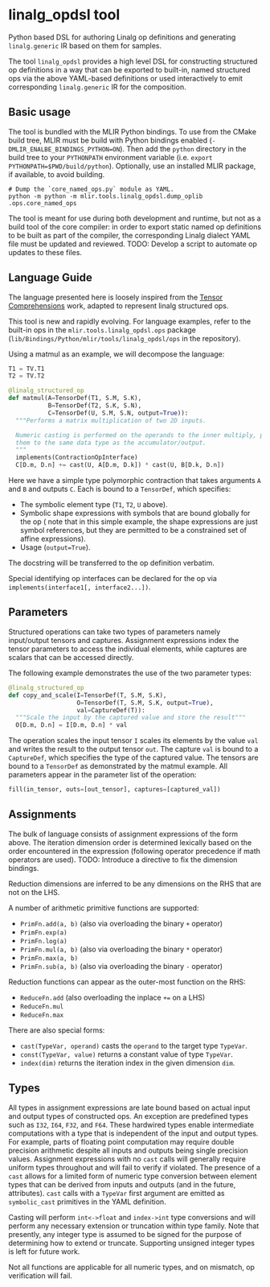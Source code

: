 # linalg_opdsl tool

Python based DSL for authoring Linalg op definitions and generating
`linalg.generic` IR based on them for samples.

The tool `linalg_opdsl` provides a high level DSL for constructing
structured op definitions in a way that can be exported to built-in, named
structured ops via the above YAML-based definitions or used interactively to
emit corresponding `linalg.generic` IR for the composition.

## Basic usage

The tool is bundled with the MLIR Python bindings. To use from the CMake build
tree, MLIR must be build with Python bindings enabled
(`-DMLIR_ENALBE_BINDINGS_PYTHON=ON`). Then add the `python` directory in the
build tree to your `PYTHONPATH` environment variable (i.e.
`export PYTHONPATH=$PWD/build/python`). Optionally, use an installed MLIR
package, if available, to avoid building.

```shell
# Dump the `core_named_ops.py` module as YAML.
python -m python -m mlir.tools.linalg_opdsl.dump_oplib .ops.core_named_ops
```

The tool is meant for use during both development and runtime, but not as
a build tool of the core compiler: in order to export static named op
definitions to be built as part of the compiler, the corresponding Linalg
dialect YAML file must be updated and reviewed. TODO: Develop a script to
automate op updates to these files.

## Language Guide

The language presented here is loosely inspired from the
[Tensor Comprehensions](https://arxiv.org/pdf/1802.04730.pdf) work, adapted to
represent linalg structured ops.

This tool is new and rapidly evolving. For language examples, refer to the
built-in ops in the `mlir.tools.linalg_opdsl.ops` package
(`lib/Bindings/Python/mlir/tools/linalg_opdsl/ops` in the repository).

Using a matmul as an example, we will decompose the language:

```python
T1 = TV.T1
T2 = TV.T2

@linalg_structured_op
def matmul(A=TensorDef(T1, S.M, S.K),
           B=TensorDef(T2, S.K, S.N),
           C=TensorDef(U, S.M, S.N, output=True)):
  """Performs a matrix multiplication of two 2D inputs.

  Numeric casting is performed on the operands to the inner multiply, promoting
  them to the same data type as the accumulator/output.
  """
  implements(ContractionOpInterface)
  C[D.m, D.n] += cast(U, A[D.m, D.k]) * cast(U, B[D.k, D.n])
```

Here we have a simple type polymorphic contraction that takes arguments `A`
and `B` and outputs `C`. Each is bound to a `TensorDef`, which specifies:

* The symbolic element type (`T1`, `T2`, `U` above).
* Symbolic shape expressions with symbols that are bound globally for the op (
note that in this simple example, the shape expressions are just symbol
references, but they are permitted to be a constrained set of affine
expressions).
* Usage (`output=True`).

The docstring will be transferred to the op definition verbatim.

Special identifying op interfaces can be declared for the op via
`implements(interface1[, interface2...])`.

## Parameters

Structured operations can take two types of parameters namely input/output
tensors and captures. Assignment expressions index the tensor parameters to
access the individual elements, while captures are scalars that can be
accessed directly.

The following example demonstrates the use of the two parameter types:

```python
@linalg_structured_op
def copy_and_scale(I=TensorDef(T, S.M, S.K),
                   O=TensorDef(T, S.M, S.K, output=True),
                   val=CaptureDef(T)):
  """Scale the input by the captured value and store the result"""
  O[D.m, D.n] = I[D.m, D.n] * val
```

The operation scales the input tensor `I` scales its elements by the value
`val` and writes the result to the output tensor `out`. The capture `val` is
bound to a `CaptureDef`, which specifies the type of the captured value. The
tensors are bound to a `TensorDef` as demonstrated by the matmul example. All
parameters appear in the parameter list of the operation:

```python
fill(in_tensor, outs=[out_tensor], captures=[captured_val])
```

## Assignments

The bulk of language consists of assignment expressions of the form above.
The iteration dimension order is determined lexically based on the order
encountered in the expression (following operator precedence if math operators
are used). TODO: Introduce a directive to fix the dimension bindings.

Reduction dimensions are inferred to be any dimensions on the RHS that are not
on the LHS.

A number of arithmetic primitive functions are supported:

* `PrimFn.add(a, b)` (also via overloading the binary `+` operator)
* `PrimFn.exp(a)`
* `PrimFn.log(a)`
* `PrimFn.mul(a, b)` (also via overloading the binary `*` operator)
* `PrimFn.max(a, b)`
* `PrimFn.sub(a, b)` (also via overloading the binary `-` operator)

Reduction functions can appear as the outer-most function on the RHS:

* `ReduceFn.add` (also overloading the inplace `+=` on a LHS)
* `ReduceFn.mul`
* `ReduceFn.max`

There are also special forms:

* `cast(TypeVar, operand)` casts the `operand` to the target type `TypeVar`.
* `const(TypeVar, value)` returns a constant value of type `TypeVar`.
* `index(dim)` returns the iteration index in the given dimension `dim`.

## Types

All types in assignment expressions are late bound based on actual input
and output types of constructed ops. An exception are predefined types such as
`I32`, `I64`, `F32`, and `F64`. These hardwired types enable intermediate
computations with a type that is independent of the input and output types.
For example, parts of floating point computation may require double precision
arithmetic despite all inputs and outputs being single precision values.
Assignment expressions with no `cast` calls will generally require uniform
types throughout and will fail to verify if violated. The presence of a
`cast` allows for a limited form of numeric type conversion between element
types that can be derived from inputs and outputs (and in the future,
attributes). `cast` calls with a `TypeVar` first argument are emitted as
`symbolic_cast` primitives in the YAML definition.

Casting will perform `int<->float` and `index->int` type conversions and will
perform any necessary extension or truncation within type family. Note that
presently, any integer type is assumed to be signed for the purpose of
determining how to extend or truncate. Supporting unsigned integer types is
left for future work.

Not all functions are applicable for all numeric types, and on mismatch, op
verification will fail.
